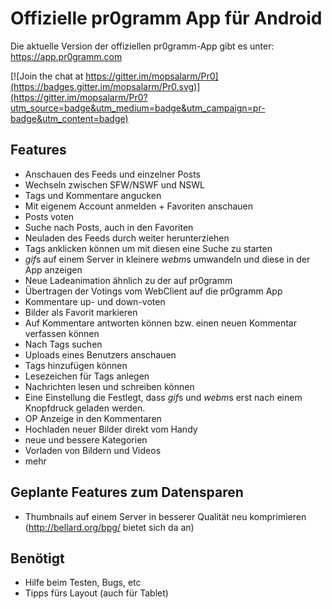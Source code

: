 # Offizielle pr0gramm App für Android

Die aktuelle Version der offiziellen pr0gramm-App gibt es unter: https://app.pr0gramm.com

[![Join the chat at https://gitter.im/mopsalarm/Pr0](https://badges.gitter.im/mopsalarm/Pr0.svg)](https://gitter.im/mopsalarm/Pr0?utm_source=badge&utm_medium=badge&utm_campaign=pr-badge&utm_content=badge)

## Features
* Anschauen des Feeds und einzelner Posts
* Wechseln zwischen SFW/NSWF und NSWL
* Tags und Kommentare angucken
* Mit eigenem Account anmelden + Favoriten anschauen
* Posts voten
* Suche nach Posts, auch in den Favoriten
* Neuladen des Feeds durch weiter herunterziehen
* Tags anklicken können um mit diesen eine Suche zu starten
* *gif*s auf einem Server in kleinere *webm*s umwandeln und diese in der App anzeigen
* Neue Ladeanimation ähnlich zu der auf pr0gramm
* Übertragen der Votings vom WebClient auf die pr0gramm App
* Kommentare up- und down-voten
* Bilder als Favorit markieren
* Auf Kommentare antworten können bzw. einen neuen Kommentar verfassen können
* Nach Tags suchen
* Uploads eines Benutzers anschauen
* Tags hinzufügen können
* Lesezeichen für Tags anlegen
* Nachrichten lesen und schreiben können
* Eine Einstellung die Festlegt, dass *gif*s und *webm*s erst nach einem Knopfdruck geladen werden.
* OP Anzeige in den Kommentaren
* Hochladen neuer Bilder direkt vom Handy
* neue und bessere Kategorien
* Vorladen von Bildern und Videos
* mehr

## Geplante Features zum Datensparen
* Thumbnails auf einem Server in besserer Qualität neu komprimieren (http://bellard.org/bpg/ bietet sich da an)

## Benötigt
* Hilfe beim Testen, Bugs, etc
* Tipps fürs Layout (auch für Tablet)
